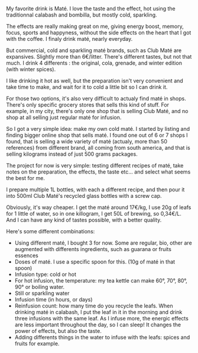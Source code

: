 My favorite drink is Maté. I love the taste and the effect, hot using the traditionnal calabash and bombilla, but mostly cold, sparkling. 

The effects are really making great on me, giving energy boost, memory, focus, sports and happyness, without the side effects on the heart that I got with the coffee. I finaly drink maté, nearly everyday. 

But commercial, cold and sparkling maté brands, such as Club Maté are expansives. Slightly more than 6€/litter. There's different tastes, but not that much. I drink 4 differents : the original, cola, grenade, and winter edition (with winter spices). 

I like drinking it hot as well, but the preparation isn't very convenient and take time to make, and wait for it to cold a little bit so I can drink it. 

For those two options, it's also very difficult to actualy find maté in shops. There's only specific grocery stores that sells this kind of stuff. For example, in my city, there's only one shop that is selling Club Maté, and no shop at all selling just regular maté for infusion. 

So I got a very simple idea: make my own cold maté. I started by listing and finding bigger online shop that sells maté. I found one out of 6 or 7 shops I found, that is selling a wide variety of maté (actualy, more than 50 references) from different brand, all coming from south america, and that is selling kilograms instead of just 500 grams packages. 

The project for now is very simple: testing different recipes of maté, take notes on the preparation, the effects, the taste etc... and select what seems the best for me. 

I prepare multiple 1L bottles, with each a different recipe, and then pour it into 500ml Club Maté's recycled glass bottles with a screw cap. 

Obviously, it's way cheaper. I get the maté around 17€/kg, I use 20g of leafs for 1 little of water, so in one killogram, I get 50L of brewing, so 0,34€/L. And I can have any kind of tastes possible, with a better quality. 

Here's some different combinations:
- Using different maté, I bought 3 for now. Some are regular, bio, other are augmented with differents ingredients, such as guarana or fruits essences
- Doses of maté. I use a specific spoon for this. (10g of maté in that spoon)
- Infusion type: cold or hot
- For hot infusion, the temperature: my tea kettle can make 60°, 70°, 80°, 90° or boiling water.
- Still or sparkling water
- Infusion time (in hours, or days)
- Reinfusion count: how many time do you recycle the leafs. When drinking maté in calabash, I put the leaf in it in the morning and drink three infusions with the same leaf. As I infuse more, the energic effects are less important throughout the day, so I can sleep! It changes the power of effects, but also the taste.
- Adding differents things in the water to infuse with the leafs: spices and fruits for example.  







